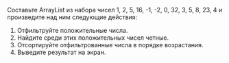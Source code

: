 Составьте ArrayList из набора чисел 1, 2, 5, 16, -1, -2, 0, 32, 3, 5, 8, 23, 4
и произведите над ним следующие действия:

1. Отфильтруйте положительные числа.
2. Найдите среди этих положительных чисел четные.
3. Отсортируйте отфильтрованные числа в порядке возрастания.
4. Выведите результат на экран.